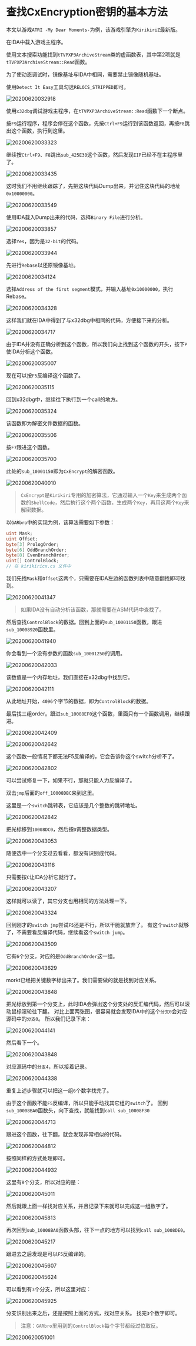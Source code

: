 # 查找CxEncryption密钥的基本方法

本文以游戏`ATRI -My Dear Moments-`为例，该游戏引擎为`KirikiriZ`最新版。

在IDA中载入游戏主程序。

使用文本搜索功能找到`tTVPXP3ArchiveStream`类的虚函数表，其中第2项就是`tTVPXP3ArchiveStream::Read`函数。

为了使动态调试时，镜像基址与IDA中相同，需要禁止镜像随机基址。

使用`Detect It Easy`工具勾选`RELOCS_STRIPPED`即可。

![20200620032918](images\20200620032918.png)

使用`x32dbg`调试游戏主程序，在`tTVPXP3ArchiveStream::Read`函数下一个断点。

按`F9`运行程序，程序会停在这个函数，先按`Ctrl+F9`运行到该函数返回，再按`F8`跳出这个函数，执行到这里。

![20200620033323](images\20200620033323.png)

继续按`Ctrl+F9`、`F8`跳出`sub_425E30`这个函数，然后发现`EIP`已经不在主程序里了。

![20200620033435](images\20200620033435.png)

这时我们不用继续跟踪了，先把这块代码Dump出来，并记住这块代码的地址`0x10000000`。

![20200620033549](images\20200620033549.png)

使用IDA载入Dump出来的代码，选择`Binary File`进行分析。

![20200620033857](images\20200620033857.png)

选择`Yes`，因为是`32-bit`的代码。

![20200620033944](images\20200620033944.png)

先进行`Rebase`以还原镜像基址。

![20200620034124](images\20200620034124.png)

选择`Address of the first segment`模式，并输入基址`0x10000000`，执行Rebase。

![20200620034328](images\20200620034328.png)

这样我们就在IDA中得到了与x32dbg中相同的代码，方便接下来的分析。

![20200620034717](images\20200620034717.png)

由于IDA并没有正确分析到这个函数，所以我们向上找到这个函数的开头，按下`P`使IDA分析这个函数。

![20200620035007](images\20200620035007.png)

现在可以按`F5`反编译这个函数了。

![20200620035115](images\20200620035115.png)

回到x32dbg中，继续往下执行到一个call的地方。

![20200620035324](images\20200620035324.png)

该函数即为解密文件数据的函数。

![20200620035506](images\20200620035506.png)

按`F7`跟进这个函数。

![20200620035700](images\20200620035700.png)

此处的`sub_10001150`即为`CxEncrypt`的解密函数。

![20200620040010](images\20200620040010.png)

> `CxEncrypt`是`Kirikiri`专用的加密算法，它通过输入一个`Key`来生成两个函数的`ShellCode`，然后执行这个两个函数，生成两个`Key`，再用这两个`Key`来解密数据。

以`GARbro`中的实现为例，该算法需要如下参数：

```csharp
uint Mask;
uint Offset;
byte[3] PrologOrder;
byte[6] OddBranchOrder;
byte[8] EvenBranchOrder;
uint[] ControlBlock;
// 在 kirikiricx.cs 文件中
```

我们先找`Mask`和`Offset`这两个，只需要在IDA左边的函数列表中随意翻找即可找到。

![20200620041347](images\20200620041347.png)

> 如果IDA没有自动分析该函数，那就需要在ASM代码中查找了。

然后查找`ControlBlock`的数据。回到上面的`sub_10001150`函数，跟进`sub_10008920`函数里。

![20200620041940](images\20200620041940.png)

你会看到一个没有参数的函数`sub_10001250`的调用。

![20200620042033](images\20200620042033.png)

该数值是一个内存地址，我们直接在x32dbg中找到它。

![20200620042111](images\20200620042111.png)

从此地址开始，`4096`个字节的数据，即为`ControlBlock`的数据。

最后找三组order。跟进`sub_10008EF0`这个函数，里面只有一个函数调用，继续跟进。

![20200620042409](images\20200620042409.png)

![20200620042642](images\20200620042642.png)

这个函数一般情况下都无法F5反编译的，它会告诉你这个switch分析不了。

![20200620042802](images\20200620042802.png)

可以尝试修复一下，如果不行，那就只能人力反编译了。

双击`jmp`后面的`off_10008DBC`来到这里。

这里是一个`switch`跳转表，它应该是几个整数的跳转地址。

![20200620042842](images\20200620042842.png)

把光标移到`10008DC0`，然后按`D`调整数据类型。

![20200620043053](images\20200620043053.png)

随便选中一个分支过去看看，都没有识别成代码。

![20200620043116](images\20200620043116.png)

只需要按`C`让IDA分析它就行了。

![20200620043207](images\20200620043207.png)

这样就可以读了，其它分支也用相同的方法处理一下。

![20200620043324](images\20200620043324.png)

回到刚才的`switch jmp`尝试`F5`还是不行，所以干脆就放弃了。
有这个`switch`就够了，不需要看反编译代码，继续看这个`switch jump`。

![20200620043509](images\20200620043509.png)

它有`6`个分支，对应的是`OddBranchOrder`这一组。

![20200620043629](images\20200620043629.png)

morkt已经把关键数字标出来了。我们需要做的就是找到对应关系。

![20200620043848](images\20200620043848.png)

把光标放到第一个分支上，此时IDA会弹出这个分支处的反汇编代码，然后可以滚动鼠标滚轮往下翻。
对比上面两张图，很容易就会发现IDA中的这个`分支0`会对应源码中的`分支0`。
所以我们记录下来：

![20200620044141](images\20200620044141.png)

然后看下一个。

![20200620043848](images\20200620044222.png)

对应源码中的`分支4`，所以接着记录。

![20200620044338](images\20200620044338.png)

重复上述步骤就可以把这一组`6`个数字找完了。

由于这个函数不能`F5`反编译，所以只能手动找其它组的`switch`了。
回到`sub_10008BA0`函数头，向下查找，就能找到`call sub_10008F30`

![20200620044713](images\20200620044713.png)

跟进这个函数，往下翻，就会发现非常相似的代码。

![20200620044812](images\20200620044812.png)

按照同样的方式处理即可。

![20200620044932](images\20200620044932.png)

这里有`8`个分支，所以对应的是：

![20200620045011](images\20200620045011.png)

然后就跟上面一样找对应关系，并且记录下来就可以完成这一组数字了。

![20200620045813](images\20200620045813.png)

再次回到`sub_10008BA0`函数头部，往下一点的地方可以找到`call sub_1008DE0`。

![20200620045217](images\20200620045217.png)

跟进去之后发现是可以`F5`反编译的。

![20200620045607](images\20200620045607.png)

![20200620045624](images\20200620045624.png)

可以看到有`3`个分支，所以这里对应：

![20200620045925](images\20200620045925.png)

分支识别出来之后，还是按照上面的方式，找对应关系。
找完`3`个数字即可。

> 注意：`GARbro`里用到的`ControlBlock`每个字节都经过位取反。

![20200620051001](images\20200620051001.png)